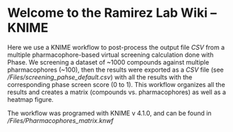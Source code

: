 # Welcome to the Ramirez Lab Wiki – KNIME

Here we use a KNIME workflow to post-process the output file *CSV* from a multiple pharmacophore-based virtual screening calculation done with Phase. We screening a dataset of ~1000 compounds against multiple pharmacophores (~100), then the results were exported as a *CSV* file (see */Files/screening_pahse_default.csv*) with all the results with the corresponding phase screen score (0 to 1). This workflow organizes all the results and creates a matrix (compounds vs. pharmacophores) as well as a heatmap figure.


The workflow was programed with KNIME v 4.1.0, and can be found in */Files/Pharmacophores_matrix.knwf*


